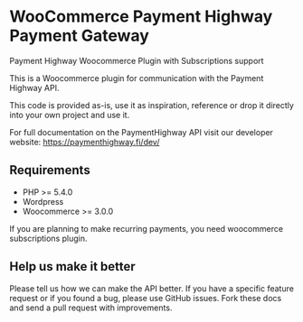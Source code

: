 # WooCommerce Payment Highway Payment Gateway
Payment Highway Woocommerce Plugin with Subscriptions support

This is a Woocommerce plugin for communication with the Payment Highway API.

This code is provided as-is, use it as inspiration, reference or drop it directly into your own project and use it.

For full documentation on the PaymentHighway API visit our developer website: https://paymenthighway.fi/dev/

## Requirements
* PHP >= 5.4.0
* Wordpress
* Woocommerce >= 3.0.0

If you are planning to make recurring payments, you need woocommerce subscriptions plugin.

## Help us make it better

Please tell us how we can make the API better. If you have a specific feature request or if you found a bug, please use GitHub issues. Fork these docs and send a pull request with improvements.
